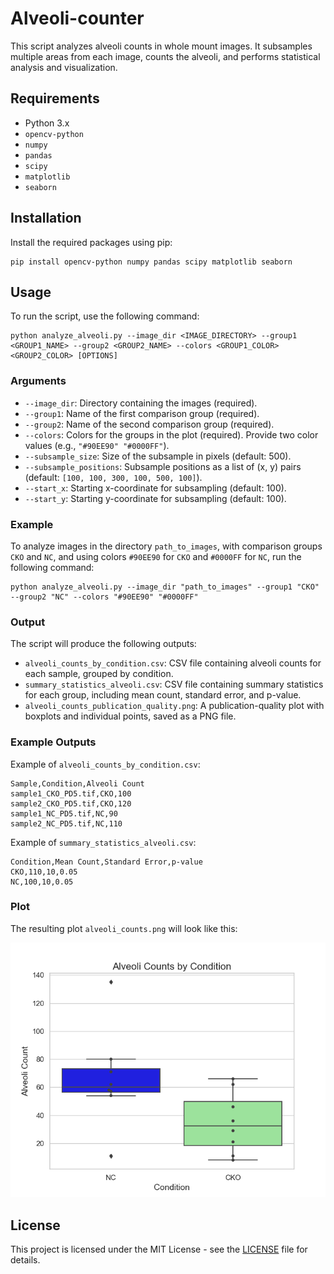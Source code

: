 # Alveoli-counter

This script analyzes alveoli counts in whole mount images. It subsamples multiple areas from each image, counts the alveoli, and performs statistical analysis and visualization.

## Requirements

- Python 3.x
- `opencv-python`
- `numpy`
- `pandas`
- `scipy`
- `matplotlib`
- `seaborn`

## Installation

Install the required packages using pip:

```
pip install opencv-python numpy pandas scipy matplotlib seaborn
```


## Usage

To run the script, use the following command:
```
python analyze_alveoli.py --image_dir <IMAGE_DIRECTORY> --group1 <GROUP1_NAME> --group2 <GROUP2_NAME> --colors <GROUP1_COLOR> <GROUP2_COLOR> [OPTIONS]
```


### Arguments

- `--image_dir`: Directory containing the images (required).
- `--group1`: Name of the first comparison group (required).
- `--group2`: Name of the second comparison group (required).
- `--colors`: Colors for the groups in the plot (required). Provide two color values (e.g., `"#90EE90" "#0000FF"`).
- `--subsample_size`: Size of the subsample in pixels (default: 500).
- `--subsample_positions`: Subsample positions as a list of (x, y) pairs (default: `[100, 100, 300, 100, 500, 100]`).
- `--start_x`: Starting x-coordinate for subsampling (default: 100).
- `--start_y`: Starting y-coordinate for subsampling (default: 100).

### Example

To analyze images in the directory `path_to_images`, with comparison groups `CKO` and `NC`, and using colors `#90EE90` for `CKO` and `#0000FF` for `NC`, run the following command:
```
python analyze_alveoli.py --image_dir "path_to_images" --group1 "CKO" --group2 "NC" --colors "#90EE90" "#0000FF"
```

### Output

The script will produce the following outputs:
- `alveoli_counts_by_condition.csv`: CSV file containing alveoli counts for each sample, grouped by condition.
- `summary_statistics_alveoli.csv`: CSV file containing summary statistics for each group, including mean count, standard error, and p-value.
- `alveoli_counts_publication_quality.png`: A publication-quality plot with boxplots and individual points, saved as a PNG file.

### Example Outputs

Example of `alveoli_counts_by_condition.csv`:
```
Sample,Condition,Alveoli Count
sample1_CKO_PD5.tif,CKO,100
sample2_CKO_PD5.tif,CKO,120
sample1_NC_PD5.tif,NC,90
sample2_NC_PD5.tif,NC,110
```

Example of `summary_statistics_alveoli.csv`:
```
Condition,Mean Count,Standard Error,p-value
CKO,110,10,0.05
NC,100,10,0.05
```


### Plot

The resulting plot `alveoli_counts.png` will look like this:

![Alveoli Counts by Condition](alveoli_counts.png)

## License

This project is licensed under the MIT License - see the [LICENSE](LICENSE) file for details.
